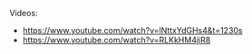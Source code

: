 Videos:
 - https://www.youtube.com/watch?v=lNttxYdGHs4&t=1230s
 - https://www.youtube.com/watch?v=RLKkHM4jiR8
